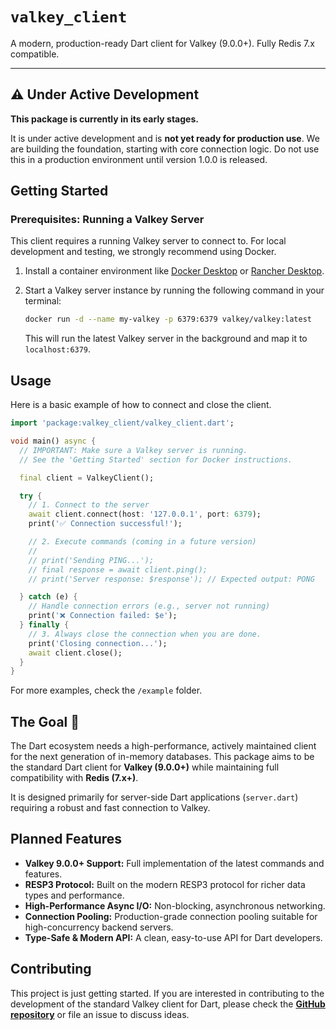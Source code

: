 # `valkey_client`

[](https://pub.dev/packages/valkey_client)

A modern, production-ready Dart client for Valkey (9.0.0+). Fully Redis 7.x compatible.

-----

## ⚠️ Under Active Development

**This package is currently in its early stages.**

It is under active development and is **not yet ready for production use**. We are building the foundation, starting with core connection logic. Do not use this in a production environment until version 1.0.0 is released.

## Getting Started

### Prerequisites: Running a Valkey Server

This client requires a running Valkey server to connect to. For local development and testing, we strongly recommend using Docker.

1.  Install a container environment like [Docker Desktop](https://www.docker.com/products/docker-desktop/) or [Rancher Desktop](https://rancherdesktop.io/).

2.  Start a Valkey server instance by running the following command in your terminal:

    ```bash
    docker run -d --name my-valkey -p 6379:6379 valkey/valkey:latest
    ```

    This will run the latest Valkey server in the background and map it to `localhost:6379`.

## Usage

Here is a basic example of how to connect and close the client.

```dart
import 'package:valkey_client/valkey_client.dart';

void main() async {
  // IMPORTANT: Make sure a Valkey server is running.
  // See the 'Getting Started' section for Docker instructions.

  final client = ValkeyClient();

  try {
    // 1. Connect to the server
    await client.connect(host: '127.0.0.1', port: 6379);
    print('✅ Connection successful!');

    // 2. Execute commands (coming in a future version)
    //
    // print('Sending PING...');
    // final response = await client.ping();
    // print('Server response: $response'); // Expected output: PONG

  } catch (e) {
    // Handle connection errors (e.g., server not running)
    print('❌ Connection failed: $e');
  } finally {
    // 3. Always close the connection when you are done.
    print('Closing connection...');
    await client.close();
  }
}
```

For more examples, check the `/example` folder.

## The Goal 🎯

The Dart ecosystem needs a high-performance, actively maintained client for the next generation of in-memory databases. This package aims to be the standard Dart client for **Valkey (9.0.0+)** while maintaining full compatibility with **Redis (7.x+)**.

It is designed primarily for server-side Dart applications (`server.dart`) requiring a robust and fast connection to Valkey.

## Planned Features

  * **Valkey 9.0.0+ Support:** Full implementation of the latest commands and features.
  * **RESP3 Protocol:** Built on the modern RESP3 protocol for richer data types and performance.
  * **High-Performance Async I/O:** Non-blocking, asynchronous networking.
  * **Connection Pooling:** Production-grade connection pooling suitable for high-concurrency backend servers.
  * **Type-Safe & Modern API:** A clean, easy-to-use API for Dart developers.

## Contributing

This project is just getting started. If you are interested in contributing to the development of the standard Valkey client for Dart, please check the **[GitHub repository](https://github.com/infradise/valkey_client)** or file an issue to discuss ideas.